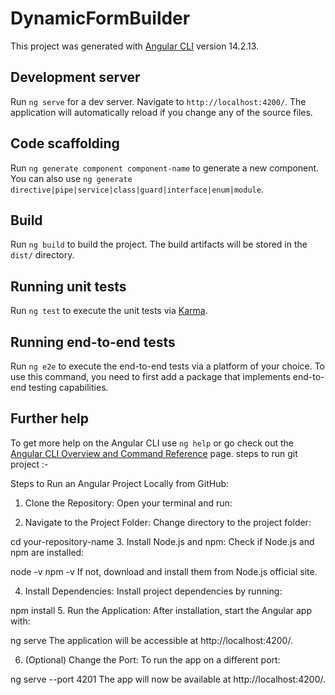 # DynamicFormBuilder

This project was generated with [Angular CLI](https://github.com/angular/angular-cli) version 14.2.13.

## Development server

Run `ng serve` for a dev server. Navigate to `http://localhost:4200/`. The application will automatically reload if you change any of the source files.

## Code scaffolding

Run `ng generate component component-name` to generate a new component. You can also use `ng generate directive|pipe|service|class|guard|interface|enum|module`.

## Build

Run `ng build` to build the project. The build artifacts will be stored in the `dist/` directory.

## Running unit tests

Run `ng test` to execute the unit tests via [Karma](https://karma-runner.github.io).

## Running end-to-end tests

Run `ng e2e` to execute the end-to-end tests via a platform of your choice. To use this command, you need to first add a package that implements end-to-end testing capabilities.

## Further help

To get more help on the Angular CLI use `ng help` or go check out the [Angular CLI Overview and Command Reference](https://angular.io/cli) page.
steps to run git project :-

Steps to Run an Angular Project Locally from GitHub:
1. Clone the Repository:
Open your terminal and run:




2. Navigate to the Project Folder:
Change directory to the project folder:


cd your-repository-name
3. Install Node.js and npm:
Check if Node.js and npm are installed:


node -v
npm -v
If not, download and install them from Node.js official site.

4. Install Dependencies:
Install project dependencies by running:


npm install
5. Run the Application:
After installation, start the Angular app with:


ng serve
The application will be accessible at http://localhost:4200/.

6. (Optional) Change the Port:
To run the app on a different port:


ng serve --port 4201
The app will now be available at http://localhost:4200/.
